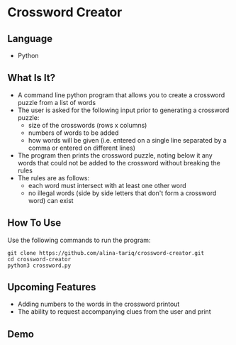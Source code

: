 # Crossword Creator

## Language
* Python

## What Is It? 
- A command line python program that allows you to create a crossword puzzle from a list of words
- The user is asked for the following input prior to generating a crossword puzzle:
	* size of the crosswords (rows x columns)
	* numbers of words to be added
	* how words will be given (i.e. entered on a single line separated by a comma or entered on different lines)
- The program then prints the crossword puzzle, noting below it any words that could not be added to the crossword without breaking the rules
- The rules are as follows:
	* each word must intersect with at least one other word
	* no illegal words (side by side letters that don't form a crossword word) can exist

## How To Use
Use the following commands to run the program:
```
git clone https://github.com/alina-tariq/crossword-creator.git
cd crossword-creator
python3 crossword.py
```

## Upcoming Features
- Adding numbers to the words in the crossword printout  
- The ability to request accompanying clues from the user and print 

## Demo
